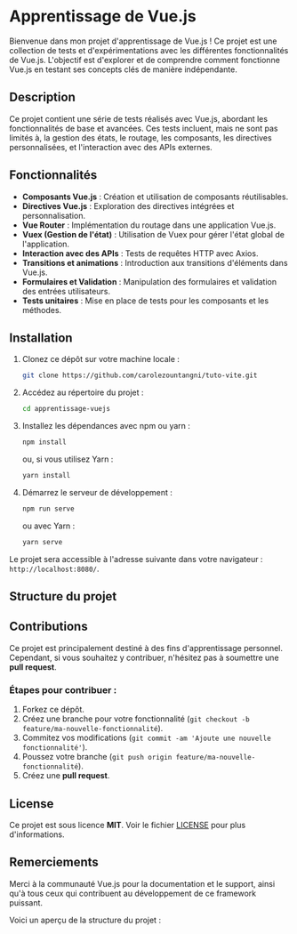 # Apprentissage de Vue.js

Bienvenue dans mon projet d'apprentissage de Vue.js ! Ce projet est une collection de tests et d'expérimentations avec les différentes fonctionnalités de Vue.js. L'objectif est d'explorer et de comprendre comment fonctionne Vue.js en testant ses concepts clés de manière indépendante.

## Description

Ce projet contient une série de tests réalisés avec Vue.js, abordant les fonctionnalités de base et avancées. Ces tests incluent, mais ne sont pas limités à, la gestion des états, le routage, les composants, les directives personnalisées, et l'interaction avec des APIs externes.

## Fonctionnalités

- **Composants Vue.js** : Création et utilisation de composants réutilisables.
- **Directives Vue.js** : Exploration des directives intégrées et personnalisation.
- **Vue Router** : Implémentation du routage dans une application Vue.js.
- **Vuex (Gestion de l'état)** : Utilisation de Vuex pour gérer l'état global de l'application.
- **Interaction avec des APIs** : Tests de requêtes HTTP avec Axios.
- **Transitions et animations** : Introduction aux transitions d'éléments dans Vue.js.
- **Formulaires et Validation** : Manipulation des formulaires et validation des entrées utilisateurs.
- **Tests unitaires** : Mise en place de tests pour les composants et les méthodes.

## Installation

1. Clonez ce dépôt sur votre machine locale :

    ```bash
    git clone https://github.com/carolezountangni/tuto-vite.git
    ```

2. Accédez au répertoire du projet :

    ```bash
    cd apprentissage-vuejs
    ```

3. Installez les dépendances avec npm ou yarn :

    ```bash
    npm install
    ```

    ou, si vous utilisez Yarn :

    ```bash
    yarn install
    ```

4. Démarrez le serveur de développement :

    ```bash
    npm run serve
    ```

    ou avec Yarn :

    ```bash
    yarn serve
    ```

Le projet sera accessible à l'adresse suivante dans votre navigateur : `http://localhost:8080/`.

## Structure du projet



## Contributions

Ce projet est principalement destiné à des fins d'apprentissage personnel. Cependant, si vous souhaitez y contribuer, n'hésitez pas à soumettre une **pull request**.

### Étapes pour contribuer :

1. Forkez ce dépôt.
2. Créez une branche pour votre fonctionnalité (`git checkout -b feature/ma-nouvelle-fonctionnalité`).
3. Commitez vos modifications (`git commit -am 'Ajoute une nouvelle fonctionnalité'`).
4. Poussez votre branche (`git push origin feature/ma-nouvelle-fonctionnalité`).
5. Créez une **pull request**.

## License

Ce projet est sous licence **MIT**. Voir le fichier [LICENSE](LICENSE) pour plus d'informations.

## Remerciements

Merci à la communauté Vue.js pour la documentation et le support, ainsi qu'à tous ceux qui contribuent au développement de ce framework puissant.



Voici un aperçu de la structure du projet :

